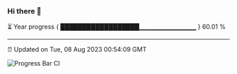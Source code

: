### Hi there 👋

⏳ Year progress { ██████████████████▁▁▁▁▁▁▁▁▁▁▁▁ } 60.01 %

---

⏰ Updated on Tue, 08 Aug 2023 00:54:09 GMT

![Progress Bar CI](https://github.com/liununu/liununu/workflows/Progress%20Bar%20CI/badge.svg)
